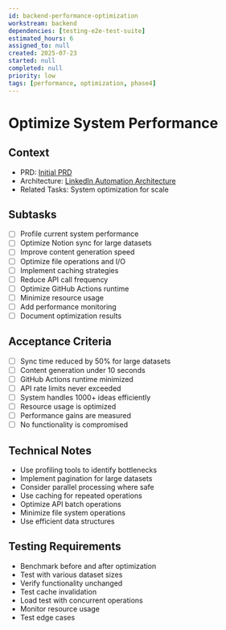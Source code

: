 ```yaml
---
id: backend-performance-optimization
workstream: backend
dependencies: [testing-e2e-test-suite]
estimated_hours: 6
assigned_to: null
created: 2025-07-23
started: null
completed: null
priority: low
tags: [performance, optimization, phase4]
---
```


# Optimize System Performance

## Context
- PRD: [Initial PRD](../../../docs/product/initial-prd.md)
- Architecture: [LinkedIn Automation Architecture](../../../scratch/linkedin-automation-architecture.md)
- Related Tasks: System optimization for scale

## Subtasks
- [ ] Profile current system performance
- [ ] Optimize Notion sync for large datasets
- [ ] Improve content generation speed
- [ ] Optimize file operations and I/O
- [ ] Implement caching strategies
- [ ] Reduce API call frequency
- [ ] Optimize GitHub Actions runtime
- [ ] Minimize resource usage
- [ ] Add performance monitoring
- [ ] Document optimization results

## Acceptance Criteria
- [ ] Sync time reduced by 50% for large datasets
- [ ] Content generation under 10 seconds
- [ ] GitHub Actions runtime minimized
- [ ] API rate limits never exceeded
- [ ] System handles 1000+ ideas efficiently
- [ ] Resource usage is optimized
- [ ] Performance gains are measured
- [ ] No functionality is compromised

## Technical Notes
- Use profiling tools to identify bottlenecks
- Implement pagination for large datasets
- Consider parallel processing where safe
- Use caching for repeated operations
- Optimize API batch operations
- Minimize file system operations
- Use efficient data structures

## Testing Requirements
- Benchmark before and after optimization
- Test with various dataset sizes
- Verify functionality unchanged
- Test cache invalidation
- Load test with concurrent operations
- Monitor resource usage
- Test edge cases